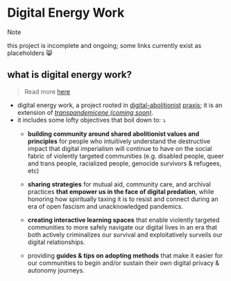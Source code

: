 # Digital Energy Work

> [!NOTE]  
> this project is incomplete and ongoing; some links currently exist as placeholders 😸

## what is digital energy work? 
> Read more [here](praxis___digital-energy-work.md)
- digital energy work, a project rooted in [digital-abolitionist](#) [praxis](praxis.md); it is an extension of [_transpandemicene (coming soon)_](#).
- it includes some lofty objectives that boil down to: ⤵
	- **building community around shared abolitionist values and principles** for people who intuitively understand the destructive impact that digital imperialism will continue to have on the social fabric of violently targeted communities (e.g. disabled people, queer and trans people, racialized people, genocide survivors & refugees, etc)
	
	- **sharing strategies** for mutual aid, community care, and archival practices **that empower us in the face of digital predation**, while honoring how spiritually taxing it is to resist and connect during an era of open fascism and unacknowledged pandemics.

	- **creating interactive learning spaces** that enable violently targeted communities to more safely navigate our digital lives in an era that both actively criminalizes our survival and exploitatively surveils our digital relationships.
	
	- providing **guides & tips on adopting methods** that make it easier for our communities to begin and/or sustain their own digital privacy & autonomy journeys.

